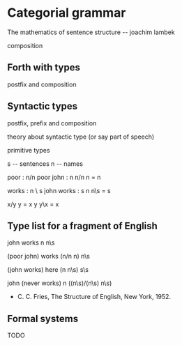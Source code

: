 # Categorial grammar

The mathematics of sentence structure -- joachim lambek

composition

## Forth with types

postfix and composition

## Syntactic types

postfix, prefix and composition

theory about syntactic type (or say part of speech)

primitive types

s -- sentences
n -- names

poor : n/n
poor john : n
n/n n = n

works : n \ s
john works : s
n n\s = s

x/y y = x
y y\x = x

## Type list for a fragment of English

john works
n n\s

(poor john) works
(n/n n) n\s

(john works) here
(n n\s) s\s

john (never works)
n ((n\s)/(n\s) n\s)

- C. C. Fries, The Structure of English, New York, 1952.

## Formal systems

TODO
